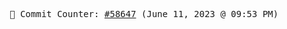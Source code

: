 <p align="center">
    <samp>
        📮 Commit Counter: <a href="https://github.com/Javascript-void0/Javascript-void0/commits/main">#58647</a> (June 11, 2023 @ 09:53 PM)
    </samp>
</p>